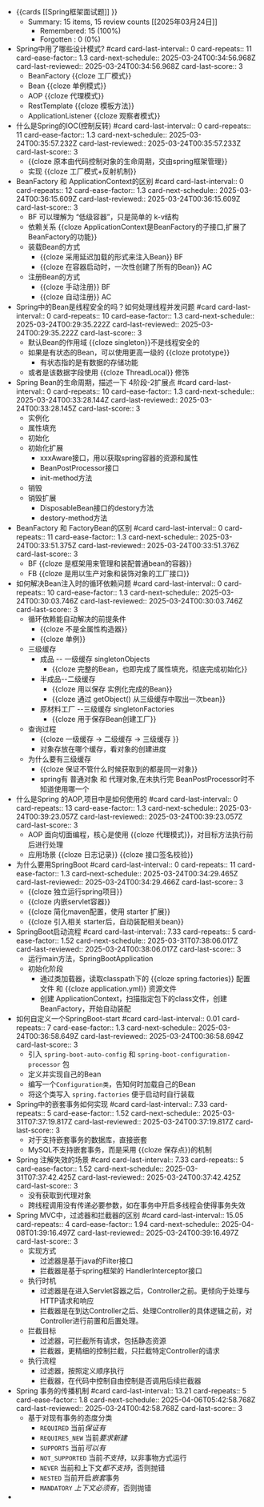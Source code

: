 - {{cards [[Spring框架面试题]] }}
	- Summary: 15 items, 15 review counts [[2025年03月24日]]
		- Remembered:   15 (100%)
		- Forgotten :   0 (0%)
- Spring中用了哪些设计模式? #card
  card-last-interval:: 0
  card-repeats:: 11
  card-ease-factor:: 1.3
  card-next-schedule:: 2025-03-24T00:34:56.968Z
  card-last-reviewed:: 2025-03-24T00:34:56.968Z
  card-last-score:: 3
	- BeanFactory {{cloze 工厂模式}}
	- Bean {{cloze 单例模式}}
	- AOP {{cloze 代理模式}}
	- RestTemplate {{cloze 模板方法}}
	- ApplicationListener {{cloze 观察者模式}}
- 什么是Spring的IOC(控制反转) #card
  card-last-interval:: 0
  card-repeats:: 11
  card-ease-factor:: 1.3
  card-next-schedule:: 2025-03-24T00:35:57.232Z
  card-last-reviewed:: 2025-03-24T00:35:57.233Z
  card-last-score:: 3
	- {{cloze 原本由代码控制对象的生命周期，交由spring框架管理}}
	- 实现 {{cloze 工厂模式+反射机制}}
- BeanFactory 和 ApplicationContext的区别 #card
  card-last-interval:: 0
  card-repeats:: 12
  card-ease-factor:: 1.3
  card-next-schedule:: 2025-03-24T00:36:15.609Z
  card-last-reviewed:: 2025-03-24T00:36:15.609Z
  card-last-score:: 3
	- BF 可以理解为 “低级容器”，只是简单的 k-v结构
	- 依赖关系 {{cloze ApplicationContext是BeanFactory的子接口,扩展了BeanFactory的功能}}
	- 装载Bean的方式
		- {{cloze 采用延迟加载的形式来注入Bean}} BF
		- {{cloze 在容器启动时，一次性创建了所有的Bean}} AC
	- 注册Bean的方式
		- {{cloze 手动注册}} BF
		- {{cloze 自动注册}} AC
- Spring中的Bean是线程安全的吗？如何处理线程并发问题 #card
  card-last-interval:: 0
  card-repeats:: 10
  card-ease-factor:: 1.3
  card-next-schedule:: 2025-03-24T00:29:35.222Z
  card-last-reviewed:: 2025-03-24T00:29:35.222Z
  card-last-score:: 3
	- 默认Bean的作用域 {{cloze singleton}}不是线程安全的
	- 如果是有状态的Bean，可以使用更高一级的 {{cloze prototype}}
		- 有状态指的是有数据的存储功能
	- 或者是该数据字段使用 {{cloze ThreadLocal}} 修饰
- Spring Bean的生命周期，描述一下 4阶段-2扩展点 #card
  card-last-interval:: 0
  card-repeats:: 10
  card-ease-factor:: 1.3
  card-next-schedule:: 2025-03-24T00:33:28.144Z
  card-last-reviewed:: 2025-03-24T00:33:28.145Z
  card-last-score:: 3
	- 实例化
	- 属性填充
	- 初始化
	- 初始化扩展
		- xxxAware接口，用以获取spring容器的资源和属性
		- BeanPostProcessor接口
		- init-method方法
	- 销毁
	- 销毁扩展
		- DisposableBean接口的destory方法
		- destory-method方法
- BeanFactory 和 FactoryBean的区别 #card
  card-last-interval:: 0
  card-repeats:: 11
  card-ease-factor:: 1.3
  card-next-schedule:: 2025-03-24T00:33:51.375Z
  card-last-reviewed:: 2025-03-24T00:33:51.376Z
  card-last-score:: 3
	- BF {{cloze 是框架用来管理和装配普通bean的容器}}
	- FB {{cloze 是用以生产对象和装饰对象的工厂接口}}
- 如何解决Bean注入时的循环依赖问题  #card
  card-last-interval:: 0
  card-repeats:: 10
  card-ease-factor:: 1.3
  card-next-schedule:: 2025-03-24T00:30:03.746Z
  card-last-reviewed:: 2025-03-24T00:30:03.746Z
  card-last-score:: 3
	- 循环依赖能自动解决的前提条件
		- {{cloze 不是全属性构造器}}
		- {{cloze 单例}}
	- 三级缓存
		- 成品 -- 一级缓存 singletonObjects
			- {{cloze 完整的Bean，也即完成了属性填充，彻底完成初始化}}
		- 半成品--二级缓存
			- {{cloze 用以保存 实例化完成的Bean}}
			- {{cloze 通过 getObject() 从三级缓存中取出一次bean}}
		- 原材料工厂 --三级缓存 singletonFactories
			- {{cloze 用于保存Bean创建工厂}}
	- 查询过程
		- {{cloze 一级缓存 -> 二级缓存 -> 三级缓存 }}
		- 对象存放在哪个缓存，看对象的创建进度
	- 为什么要有三级缓存
		- {{cloze 保证不管什么时候获取到的都是同一对象}}
		- spring有 普通对象 和 代理对象,在未执行完 BeanPostProcessor时不知道使用哪一个
- 什么是Spring 的AOP,项目中是如何使用的 #card
  card-last-interval:: 0
  card-repeats:: 13
  card-ease-factor:: 1.3
  card-next-schedule:: 2025-03-24T00:39:23.057Z
  card-last-reviewed:: 2025-03-24T00:39:23.057Z
  card-last-score:: 3
	- AOP 面向切面编程，核心是使用 {{cloze 代理模式}}，对目标方法执行前后进行处理
	- 应用场景 {{cloze 日志记录}} {{cloze 接口签名校验}}
- 为什么要用SpringBoot #card
  card-last-interval:: 0
  card-repeats:: 11
  card-ease-factor:: 1.3
  card-next-schedule:: 2025-03-24T00:34:29.465Z
  card-last-reviewed:: 2025-03-24T00:34:29.466Z
  card-last-score:: 3
	- {{cloze 独立运行spring项目}}
	- {{cloze 内嵌servlet容器}}
	- {{cloze 简化maven配置，使用 starter 扩展}}
	- {{cloze 引入相关 starter后，自动装配相关bean}}
- SpringBoot启动流程 #card
  card-last-interval:: 7.33
  card-repeats:: 5
  card-ease-factor:: 1.52
  card-next-schedule:: 2025-03-31T07:38:06.017Z
  card-last-reviewed:: 2025-03-24T00:38:06.017Z
  card-last-score:: 3
	- 运行main方法，SpringBootApplication
	- 初始化阶段
		- 通过类加载器，读取classpath下的 {{cloze spring.factories}} 配置文件 和 {{cloze application.yml}} 资源文件
		- 创建 ApplicationContext，扫描指定包下的class文件，创建BeanFactory，开始自动装配
- 如何自定义一个SpringBoot-start #card
  card-last-interval:: 0.01
  card-repeats:: 7
  card-ease-factor:: 1.3
  card-next-schedule:: 2025-03-24T00:36:58.649Z
  card-last-reviewed:: 2025-03-24T00:36:58.694Z
  card-last-score:: 3
	- 引入 `spring-boot-auto-config` 和 `spring-boot-configuration-processor` 包
	- 定义并实现自己的Bean
	- 编写一个`Configuration类`，告知何时加载自己的Bean
	- 将这个类写入 `spring.factories` 便于启动时自行装载
- Spring中的嵌套事务如何实现 #card
  card-last-interval:: 7.33
  card-repeats:: 5
  card-ease-factor:: 1.52
  card-next-schedule:: 2025-03-31T07:37:19.817Z
  card-last-reviewed:: 2025-03-24T00:37:19.817Z
  card-last-score:: 3
	- 对于支持嵌套事务的数据库，直接嵌套
	- MySQL不支持嵌套事务，而是采用 {{cloze 保存点}}的机制
- Spring 注解失效的场景 #card
  card-last-interval:: 7.33
  card-repeats:: 5
  card-ease-factor:: 1.52
  card-next-schedule:: 2025-03-31T07:37:42.425Z
  card-last-reviewed:: 2025-03-24T00:37:42.425Z
  card-last-score:: 3
	- 没有获取到代理对象
	- 跨线程调用没有传递必要参数，如在事务中开启多线程会使得事务失效
- Spring MVC中，过滤器和拦截器的区别 #card
  card-last-interval:: 15.05
  card-repeats:: 4
  card-ease-factor:: 1.94
  card-next-schedule:: 2025-04-08T01:39:16.497Z
  card-last-reviewed:: 2025-03-24T00:39:16.497Z
  card-last-score:: 3
	- 实现方式
		- 过滤器是基于java的Filter接口
		- 拦截器是基于spring框架的 HandlerInterceptor接口
	- 执行时机
		- 过滤器是在进入Servlet容器之后，Controller之前。更倾向于处理与HTTP请求和响应
		- 拦截器是在到达Controller之后、处理Controller的具体逻辑之前，对Controller进行前置和后置处理。
	- 拦截目标
		- 过滤器，可拦截所有请求，包括静态资源
		- 拦截器，更精细的控制拦截，只拦截特定Controller的请求
	- 执行流程
		- 过滤器，按照定义顺序执行
		- 拦截器，在代码中控制自由控制是否调用后续拦截器
- Spring 事务的传播机制 #card
  card-last-interval:: 13.21
  card-repeats:: 5
  card-ease-factor:: 1.8
  card-next-schedule:: 2025-04-06T05:42:58.768Z
  card-last-reviewed:: 2025-03-24T00:42:58.768Z
  card-last-score:: 3
	- 基于对现有事务的态度分类
		- `REQUIRED` 当前*保证有*
		- `REQUIRES_NEW` 当前*要求新建*
		- `SUPPORTS` 当前*可以有*
		- `NOT_SUPPORTED` 当前*不支持*，以非事物方式运行
		- `NEVER` 当前和上下文*都不支持*，否则抛错
		- `NESTED` 当前开启*嵌套*事务
		- `MANDATORY` *上下文必须有*，否则抛错
-